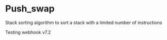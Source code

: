 # Push_swap
Stack sorting algorithm to sort a stack with a limited number of instructions

Testing webhook v7.2
